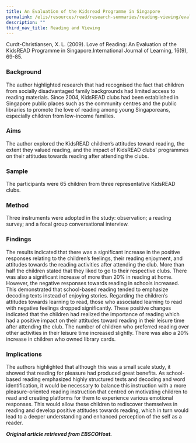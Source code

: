 ```yaml
---
title: An Evaluation of the Kidsread Programme in Singapore
permalink: /elis/resources/read/research-summaries/reading-viewing/evaluation-of-kidsread-programme-singapore/
description: ""
third_nav_title: Reading and Viewing
---
```

Curdt-Christiansen, X. L. (2009). Love of Reading: An Evaluation of the KidsREAD Programme in Singapore.International Journal of Learning, 16(9), 69-85.

### Background

The author highlighted research that had recognised the fact that children from socially disadvantaged family backgrounds had limited access to reading materials. Since 2004, KidsREAD clubs had been established in Singapore public places such as the community centres and the public libraries to promote the love of reading among young Singaporeans, especially children from low-income families.

### Aims

The author explored the KidsREAD children’s attitudes toward reading, the extent they valued reading, and the impact of KidsREAD clubs’ programmes on their attitudes towards reading after attending the clubs.

### Sample

The participants were 65 children from three representative KidsREAD clubs.

### Method

Three instruments were adopted in the study: observation; a reading survey; and a focal group conversational interview.

### Findings

The results indicated that there was a significant increase in the positive responses relating to the children’s feelings, their reading enjoyment, and attitudes towards the reading activities after attending the club. More than half the children stated that they liked to go to their respective clubs. There was also a significant increase of more than 20% in reading at home. However, the negative responses towards reading in schools increased. This demonstrated that school-based reading tended to emphasize decoding texts instead of enjoying stories. Regarding the children’s attitudes towards learning to read, those who associated learning to read with negative feelings dropped significantly. These positive changes indicated that the children had realized the importance of reading which had a positive impact on their attitudes toward reading in their leisure time after attending the club. The number of children who preferred reading over other activities in their leisure time increased slightly. There was also a 20% increase in children who owned library cards.

### Implications

The authors highlighted that although this was a small scale study, it showed that reading for pleasure had produced great benefits. As school-based reading emphasized highly structured texts and decoding and word identification, it would be necessary to balance this instruction with a more pleasure-oriented reading instruction that centred on motivating children to read and creating platforms for them to experience various emotional responses. This would allow these children to rediscover themselves in reading and develop positive attitudes towards reading, which in turn would lead to a deeper understanding and enhanced perception of the self as a reader.

_**Original article retrieved from EBSCOHost.**_  
